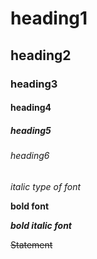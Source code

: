 # heading1
## heading2
### heading3
#### heading4
##### heading5
###### heading6

*italic type of font*

**bold font**

***bold italic font***

~~Statement~~
